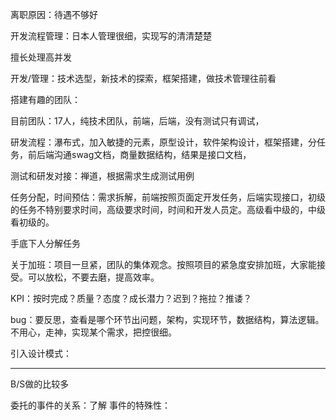离职原因：待遇不够好

开发流程管理：日本人管理很细，实现写的清清楚楚

擅长处理高并发

开发/管理：技术选型，新技术的探索，框架搭建，做技术管理往前看

搭建有趣的团队：

目前团队：17人，纯技术团队，前端，后端，没有测试只有调试，

研发流程：瀑布式，加入敏捷的元素，原型设计，软件架构设计，框架搭建，分任务，前后端沟通swag文档，商量数据结构，结果是接口文档，

测试和研发对接：禅道，根据需求生成测试用例

任务分配，时间预估：需求拆解，前端按照页面定开发任务，后端实现接口，初级的任务不特别要求时间，高级要求时间，时间和开发人员定。高级看中级的，中级看初级的。

手底下人分解任务

关于加班：项目一旦紧，团队的集体观念。按照项目的紧急度安排加班，大家能接受。可以放松，不要去磨，提高效率。

KPI：按时完成？质量？态度？成长潜力？迟到？拖拉？推诿？

bug：要反思，查看是哪个环节出问题，架构，实现环节，数据结构，算法逻辑。不用心，走神，实现某个需求，把控很细。

引入设计模式：

---

B/S做的比较多

委托的事件的关系：了解
事件的特殊性：

